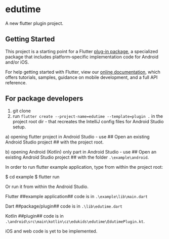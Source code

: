 # edutime

A new flutter plugin project.

## Getting Started

This project is a starting point for a Flutter
[plug-in package](https://flutter.dev/developing-packages/),
a specialized package that includes platform-specific implementation code for
Android and/or iOS.

For help getting started with Flutter, view our
[online documentation](https://flutter.dev/docs), which offers tutorials,
samples, guidance on mobile development, and a full API reference.

## For package developers

1. git clone 
2. run `flutter create --project-name=edutime --template=plugin .` in the project root dir - that recreates the IntelliJ config files for Android Studio setup.

a) opening flutter project in Android Studio - use ## Open an existing Android Studio project ## with the project root.

b) opening Android (Kotlin) only part in Android Studio - use ## Open an existing Android Studio project ## with the folder `.\example\android`.


In order to run flutter example application, type from within the project root:

  $ cd example
  $ flutter run

Or run it from within the Android Studio.

Flutter ##example application## code is in `.\example\lib\main.dart`

Dart ##package/plugin## code is in `.\lib\edutime.dart`

Kotlin ##plugin## code is in `.\android\src\main\kotlin\cz\edukids\edutime\EdutimePlugin.kt`. 

iOS and web code is yet to be implemented.
